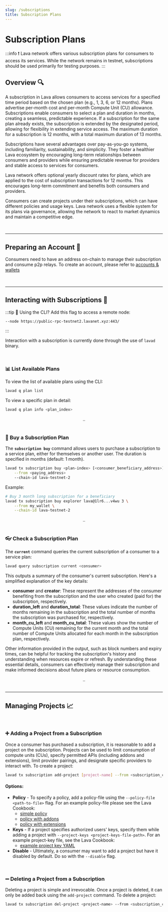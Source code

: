 ```yaml
---
slug: /subscriptions
title: Subscription Plans
---
```


# Subscription Plans

:::info
❗ Lava network offers various subscription plans for consumers to access its services. While the network remains in testnet, subscriptions should be used primarily for testing purposes.
:::

## Overview 🔍

A subscription in Lava allows consumers to access services for a specified time period based on the chosen plan (e.g., 1, 3, 6, or 12 months). Plans advertise per-month cost and per-month Compute Unit (CU) allowance. Subscriptions enable consumers to select a plan and duration in months, creating a seamless, predictable experience. If a subscription for the same plan already exists, the subscription is extended by the designated period, allowing for flexibility in extending service access. The maximum duration for a subscription is 12 months, with a total maximum duration of 13 months.

Subscriptions have several advantages over pay-as-you-go systems, including familiarity, sustainability, and simplicity. They foster a healthier Lava ecosystem by encouraging long-term relationships between consumers and providers while ensuring predictable revenue for providers and stable access to services for consumers.

Lava network offers optional yearly discount rates for plans, which are applied to the cost of subscription transactions for 12 months. This encourages long-term commitment and benefits both consumers and providers.

Consumers can create projects under their subscriptions, which can have different policies and usage keys. Lava network uses a flexible system for its plans via governance, allowing the network to react to market dynamics and maintain a competitive edge.

<br />
<hr />

## Preparing an Account 👛
Consumers need to have an address on-chain to manage their subscription and consume p2p relays.
To create an account, please refer to [accounts & wallets](/docs/lava-blockchain/wallet.mdx)

<br />
<hr />


## Interacting with Subscriptions 💱

:::tip
📖 Using the CLI? Add this flag to access a remote node:
```
--node https://public-rpc-testnet2.lavanet.xyz:443/
```
:::

Interaction with a subscription is currently done through the use of `lavad` binary.

<br />

### 📊 List Available Plans

To view the list of available plans using the CLI:

```bash
lavad q plan list
```

To view a specific plan in detail: 
```bash
lavad q plan info <plan_index>
```
<center> .. </center>
<br />

### 💸 Buy a Subscription Plan

The **`subscription buy`** command allows users to purchase a subscription to a service plan, either for themselves or another user. The duration is specified in months (default: 1 month).

```bash
lavad tx subscription buy <plan-index> [<consumer_beneficiary_address>] [<months>] \
	--from <paying_address>
	--chain-id lava-testnet-2
```

Example:

```bash
# Buy 3 month long subscription for a beneficiary
lavad tx subscription buy explorer lava@1lr6...v4wu 3 \
	--from my_wallet \
	--chain-id lava-testnet-2
```
<center> .. </center>
<br />

### 👓 Check a Subscription Plan

The **`current`** command queries the current subscription of a consumer to a service plan:

```bash
lavad query subscription current <consumer>
```

This outputs a summary of the consumer's current subscription. Here's a simplified explanation of the key details:

- **consumer** and **creator**: These represent the addresses of the consumer benefiting from the subscription and the user who created (paid for) the subscription, respectively.
- **duration_left** and **duration_total**: These values indicate the number of months remaining in the subscription and the total number of months the subscription was purchased for, respectively.
- **month_cu_left** and **month_cu_total**: These values show the number of Compute Units (CU) remaining for the current month and the total number of Compute Units allocated for each month in the subscription plan, respectively.

Other information provided in the output, such as block numbers and expiry times, can be helpful for tracking the subscription's history and understanding when resources expire or refresh. By understanding these essential details, consumers can effectively manage their subscription and make informed decisions about future plans or resource consumption.

<center> .. </center>
<br />
<hr />

## Managing Projects 📈

<br />

### ➕ Adding a Project from a Subscription

Once a consumer has purchased a subscription, it is reasonable to add a project on the subscription. Projects can be used to limit consumption of compute units (CUs), specify permitted APIs (including addons and extensions), limit provider pairings, and designate specific providers to interact with. To create a project:

```bash
lavad tx subscription add-project [project-name] --from <subscription_consumer>
```

#### Options:
- **Policy** - To specify a policy, add a policy-file using the `--policy-file <path-to-file>` flag. For an example policy-file please see the Lava Cookbook:
	- [simple policy](https://github.com/lavanet/lava/blob/main/cookbook/projects/example_policy.yml)
	- [policy with addons](https://github.com/lavanet/lava/blob/main/cookbook/projects/policy_all_chains_with_addon.yml)
	- [policy with extensions](https://github.com/lavanet/lava/blob/main/cookbook/projects/policy_all_chains_with_extension.yml)
- **Keys** - If a project specifies authorized users' keys, specify them while adding a project with `--project-keys <project-keys-file-path>`. For an example project-key file, see the Lava Cookbook:
	- [example project key YAML](https://github.com/lavanet/lava/blob/main/cookbook/projects/example_project_keys.yml)
- **Disable** - Ultimately, a consumer may want to add a project but have it disabled by default. Do so with the `--disable` flag.

<br />

### ➖ Deleting a Project from a Subscription

Deleting a project is simple and irrevocable. Once a project is deleted, it can only be added back using the `add-project` command. To delete a project:

```bash
lavad tx subscription del-project <project-name> --from <subscription_consumer>
```
